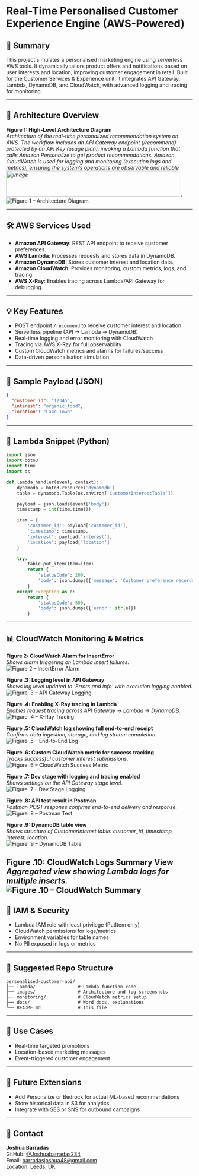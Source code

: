 # Real-Time Personalised Customer Experience Engine (AWS-Powered)

## 📌 Summary
This project simulates a personalised marketing engine using serverless AWS tools. It dynamically tailors product offers and notifications based on user interests and location, improving customer engagement in retail. Built for the Customer Services & Experience unit, it integrates API Gateway, Lambda, DynamoDB, and CloudWatch, with advanced logging and tracing for monitoring.

---

## 🧠 Architecture Overview

**Figure 1: High-Level Architecture Diagram**  
*Architecture of the real-time personalized recommendation system on AWS. The workflow includes an API Gateway endpoint (/recommend) protected by an API Key (usage plan), invoking a Lambda function that calls Amazon Personalize to get product recommendations. Amazon CloudWatch is used for logging and monitoring (execution logs and metrics), ensuring the system’s operations are observable and reliable
<img width="468" height="69" alt="image" src="https://github.com/user-attachments/assets/8ae1ce57-344d-4588-85ff-4fa52d7014ad" />
.*  
![Figure 1 – Architecture Diagram](Figure%201.png)

---

## 🛠️ AWS Services Used

- **Amazon API Gateway**: REST API endpoint to receive customer preferences.
- **AWS Lambda**: Processes requests and stores data in DynamoDB.
- **Amazon DynamoDB**: Stores customer interest and location data.
- **Amazon CloudWatch**: Provides monitoring, custom metrics, logs, and tracing.
- **AWS X-Ray**: Enables tracing across Lambda/API Gateway for debugging.

---

## 💡 Key Features

- POST endpoint `/recommend` to receive customer interest and location
- Serverless pipeline (API → Lambda → DynamoDB)
- Real-time logging and error monitoring with CloudWatch
- Tracing via AWS X-Ray for full observability
- Custom CloudWatch metrics and alarms for failures/success
- Data-driven personalisation simulation

---

## 🧪 Sample Payload (JSON)

```json
{
  "customer_id": "12345",
  "interest": "organic_food",
  "location": "Cape Town"
}
```

---

## 🧾 Lambda Snippet (Python)

```python
import json
import boto3
import time
import os

def lambda_handler(event, context):
    dynamodb = boto3.resource('dynamodb')
    table = dynamodb.Table(os.environ['CustomerInterestTable'])

    payload = json.loads(event['body'])
    timestamp = int(time.time())

    item = {
        'customer_id': payload['customer_id'],
        'timestamp': timestamp,
        'interest': payload['interest'],
        'location': payload['location']
    }

    try:
        table.put_item(Item=item)
        return {
            'statusCode': 200,
            'body': json.dumps({'message': 'Customer preference recorded.'})
        }
    except Exception as e:
        return {
            'statusCode': 500,
            'body': json.dumps({'error': str(e)})
        }
```

---

## 📊 CloudWatch Monitoring & Metrics

**Figure 2: CloudWatch Alarm for InsertError**  
*Shows alarm triggering on Lambda insert failures.*  
![Figure 2 – InsertError Alarm](Figure%202.png)

**Figure .3: Logging level in API Gateway**  
*Shows log level updated to 'Errors and info' with execution logging enabled.*  
![Figure .3 – API Gateway Logging](Figure%203.png)

**Figure .4: Enabling X-Ray tracing in Lambda**  
*Enables request tracing across API Gateway → Lambda → DynamoDB.*  
![Figure .4 – X-Ray Tracing](Figure%204.png)

**Figure .5: CloudWatch log showing full end-to-end receipt**  
*Confirms data ingestion, storage, and log stream completion.*  
![Figure .5 – End-to-End Log](Figure%205.png)

**Figure .6: Custom CloudWatch metric for success tracking**  
*Tracks successful customer interest submissions.*  
![Figure .6 – CloudWatch Success Metric](Figure%206.png)

**Figure .7: Dev stage with logging and tracing enabled**  
*Shows settings on the API Gateway stage level.*  
![Figure .7 – Dev Stage Logging](Figure%207.png)

**Figure .8: API test result in Postman**  
*Postman POST response confirms end-to-end delivery and response.*  
![Figure .8 – Postman Test](Figure%208.png)

**Figure .9: DynamoDB table view**  
*Shows structure of CustomerInterest table: customer_id, timestamp, interest, location.*  
![Figure .9 – DynamoDB Table](Figure%209.png)

**Figure .10: CloudWatch Logs Summary View**  
*Aggregated view showing Lambda logs for multiple inserts.*  
![Figure .10 – CloudWatch Summary](Figure%2010.png)
---

## 🔐 IAM & Security

- Lambda IAM role with least privilege (PutItem only)
- CloudWatch permissions for logs/metrics
- Environment variables for table names
- No PII exposed in logs or metrics

---

## 📁 Suggested Repo Structure

```
personalised-customer-api/
├── lambda/                # Lambda function code
├── images/                # Architecture and log screenshots
├── monitoring/            # CloudWatch metrics setup
├── docs/                  # Word docs, explanations
└── README.md              # This file
```

---

## 🔗 Use Cases

- Real-time targeted promotions
- Location-based marketing messages
- Event-triggered customer engagement

---

## 🧩 Future Extensions

- Add Personalize or Bedrock for actual ML-based recommendations
- Store historical data in S3 for analytics
- Integrate with SES or SNS for outbound campaigns

---

## 🙋 Contact

**Joshua Barradas**  
GitHub: [@Joshuabarradas234](https://github.com/Joshuabarradas234)  
Email: barradasjoshua48@gmail.com  
Location: Leeds, UK
